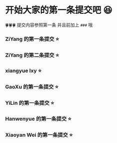 # 开始大家的第一条提交吧 😆

🍀🍀🍀 提交内容参照第一条 并且前加上 `###` 哦

### ZiYang 的第一条提交 ⭐️

### ZiYang 的第二条提交 ⭐️

### xiangyue lxy ⭐️

### GaoXu 的第一条提交 ⭐️

### YiLin 的第一条提交 ⭐️

### Hanwenyue 的第一条提交 ⭐️

### Xiaoyan Wei 的第一条提交 ⭐️